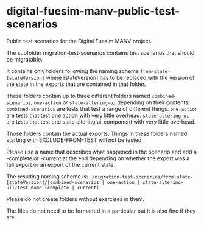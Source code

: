 # digital-fuesim-manv-public-test-scenarios

Public test scenarios for the Digital Fuesim MANV project.

The subfolder migration-test-scenarios contains test scenarios that should be migratable.

It contains only folders following the naming scheme `from-state-[stateVersion]` where [stateVersion] has to be replaced with the version of the state in the exports that are contained in that folder.

These folders contain up to three different folders named `combined-scenarios`, `one-action` or `state-altering-ui` depending on their contents. `combined-scenarios` are tests that test a range of different things. `one-action` are tests that test one action with very little overhead. `state-altering-ui` are tests that test one state altering ui-component with very little overhead.

Those folders contain the actual exports. Things in these folders named starting with EXCLUDE-FROM-TEST will not be tested.

Please use a name that describes what happened in the scenario and add a -complete or -current at the end depending on whether the
export was a full export or an export of the current state.

The resulting naming scheme is: `./migration-test-scenarios/from-state-[stateVersion]/[combined-scenarios | one-action | state-altering-ui]/test-name-[complete | current]`

Please do not create folders without exercises in them.

The files do not need to be formatted in a particular but it is also fine if they are.
